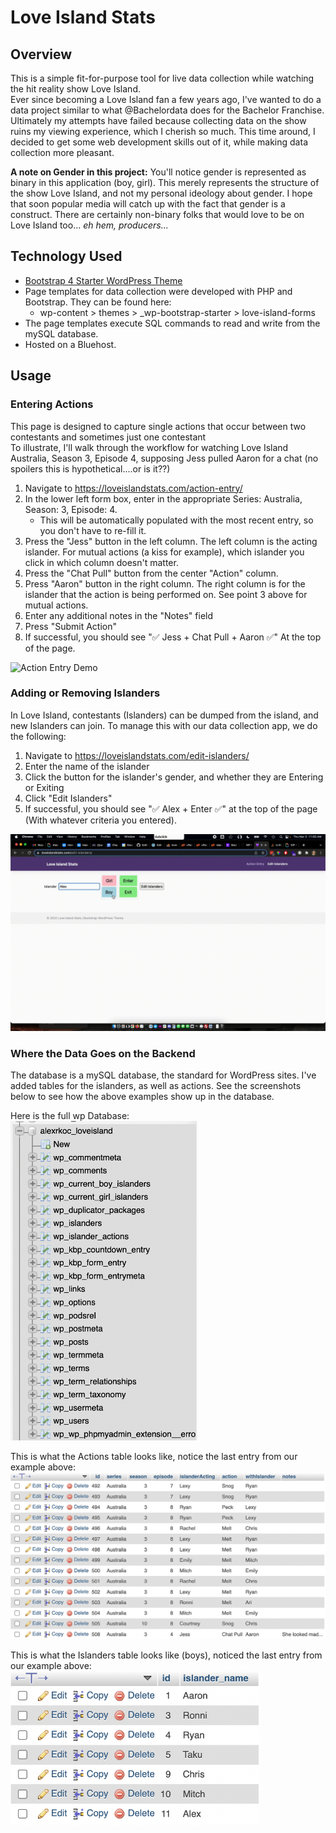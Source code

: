 # Love Island Stats

## Overview
This is a simple fit-for-purpose tool for live data collection while watching the hit reality show Love Island.<br>
Ever since becoming a Love Island fan a few years ago, I've wanted to do a data project similar to what @Bachelordata does for the Bachelor Franchise.
Ultimately my attempts have failed because collecting data on the show ruins my viewing experience, which I cherish so much.
This time around, I decided to get some web development skills out of it, while making data collection more pleasant.<br>

**A note on Gender in this project:** You'll notice gender is represented as binary in this application (boy, girl). This merely represents the structure of the show Love Island, and not my personal ideology about gender. I hope that soon popular media will catch up with the fact that gender is a construct. There are certainly non-binary folks that would love to be on Love Island too... *eh hem, producers...*

## Technology Used
- [Bootstrap 4 Starter WordPress Theme](https://afterimagedesigns.com/wordpress-bootstrap-starter-theme/)
- Page templates for data collection were developed with PHP and Bootstrap. They can be found here:
    - wp-content > themes > \_wp-bootstrap-starter > love-island-forms     
- The page templates execute SQL commands to read and write from the mySQL database.
- Hosted on a Bluehost.

## Usage
### Entering Actions 
This page is designed to capture single actions that occur between two contestants and sometimes just one contestant <br>
To illustrate, I'll walk through the workflow for watching Love Island Australia, Season 3, Episode 4, supposing Jess pulled Aaron for a chat (no spoilers this is hypothetical....or is it??)
1. Navigate to https://loveislandstats.com/action-entry/
2. In the lower left form box, enter in the appropriate Series: Australia, Season: 3, Episode: 4.
    - This will be automatically populated with the most recent entry, so you don't have to re-fill it.
4. Press the "Jess" button in the left column. The left column is the acting islander. For mutual actions (a kiss for example), which islander you click in which column doesn't matter. 
5. Press the "Chat Pull" button from the center "Action" column.
6. Press "Aaron" button in the right column. The right column is for the islander that the action is being performed on. See point 3 above for mutual actions.
7. Enter any additional notes in the "Notes" field
8. Press "Submit Action"
9. If successful, you should see "✅ Jess + Chat Pull + Aaron ✅" At the top of the page.

![Action Entry Demo](https://github.com/alexrkoch/love-island-stats/blob/main/media/love-island-stats-action-demo.gif)

### Adding or Removing Islanders
In Love Island, contestants (Islanders) can be dumped from the island, and new Islanders can join. To manage this with our data collection app, we do the following:
1. Navigate to https://loveislandstats.com/edit-islanders/
2. Enter the name of the islander
3. Click the button for the islander's gender, and whether they are Entering or Exiting
4. Click "Edit Islanders" 
5. If successful, you should see "✅ Alex + Enter ✅" at the top of the page (With whatever criteria you entered).

![Edit Islanders Demo](https://github.com/alexrkoch/love-island-stats/blob/main/media/love-island-stats-islander-demo.gif)

### Where the Data Goes on the Backend
The database is a mySQL database, the standard for WordPress sites. I've added tables for the islanders, as well as actions. See the screenshots below to see how the above examples show up in the database.

Here is the full wp Database:<br>
<img src="https://github.com/alexrkoch/love-island-stats/blob/main/media/love-island-stats-database-structure.png" alt="Database Structure" width="300"/>

This is what the Actions table looks like, notice the last entry from our example above: <br>
<img src="https://github.com/alexrkoch/love-island-stats/blob/main/media/love-island-stats-actions-table.png" alt="Actions Table" width="800"/>

This is what the Islanders table looks like (boys), noticed the last entry from our example above:<br>
<img src="https://github.com/alexrkoch/love-island-stats/blob/main/media/love-island-stats-islanders-table.png" alt="Islanders Table" width="400"/>

